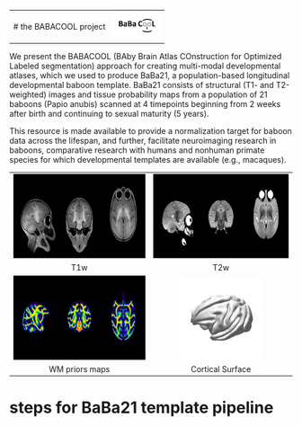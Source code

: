 <table>
<tr>
    <td align="center">
    # the BABACOOL project    </td>
    <td align="center">
    <img src="https://github.com/arnaudletroter/BABACOOL/blob/main/BABACOOL_logo.pdf" height="50" />
    </td>
</tr>
</table>
We present the BABACOOL (BAby Brain Atlas COnstruction for Optimized Labeled segmentation) approach for creating multi-modal developmental atlases, which we used to produce BaBa21, a population-based longitudinal developmental baboon template. BaBa21 consists of structural (T1- and T2-weighted) images and tissue probability maps from a population of 21 baboons (Papio anubis) scanned at 4 timepoints beginning from 2 weeks after birth and continuing to sexual maturity (5 years). 

This resource is made available to provide a normalization target for baboon data across the lifespan, and further, facilitate neuroimaging research in baboons, comparative research with humans and nonhuman primate species for which developmental templates are available (e.g., macaques). 

<table>
<tr>
    <td align="center">
    <img src="https://github.com/arnaudletroter/BABACOOL/blob/main/animations/T1w_snap.gif" width="400" height="150" />
    </td>
    <td align="center">
    <img src="https://github.com/arnaudletroter/BABACOOL/blob/main/animations/T2w_snap.gif" width="400" height="150" />
    </td>
</tr>
<tr> 
    <td align="center">T1w</td> 
    <td align="center">T2w</td> 
</tr>
<tr>
    <td align="center">
    <img src="https://github.com/arnaudletroter/BABACOOL/blob/main/animations/WM_snap.gif" width="400" height="150" />
    </td>
    <td align="center">
    <img src="https://github.com/arnaudletroter/BABACOOL/blob/main/animations/WM_gii_snap.gif" width="150" height="150" />
    </td>
</tr>
<tr> 
    <td align="center">WM priors maps</td> 
    <td align="center">Cortical Surface</td> 
</tr>
  
</table>

# steps for BaBa21 template pipeline
